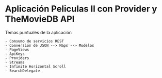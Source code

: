 # Aplicación Peliculas II con Provider y TheMovieDB API

Temas puntuales de la aplicación

    - Consumo de servicios REST
    - Conversión de JSON --> Maps --> Modelos
    - PageViews
    - ApiKeys
    - Providers
    - Streams
    - Infinite Horizontal Scroll
    - SearchDelegate